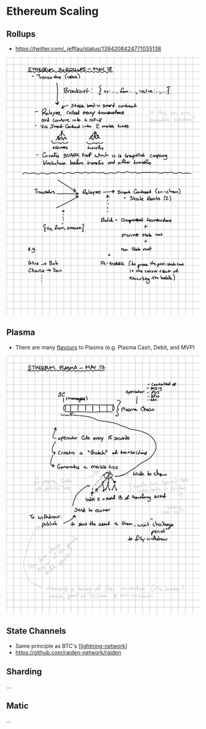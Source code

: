 # Ethereum Scaling

## Rollups

* https://twitter.com/_jefflau/status/1394208424771035138

![](resources/ethereum-zk-rollups.png)

## Plasma

* There are many [flavours](https://ethresear.ch/t/plasma-world-map-the-hitchhiker-s-guide-to-the-plasma/4333) to Plasma (e.g. Plasma Cash, Debit, and MVP)

![](resources/ethereum-plasma.png)


## State Channels

* Same principle as BTC's [[lightning-network]]
* https://github.com/raiden-network/raiden

## Sharding

...

## Matic

...

[//begin]: # "Autogenerated link references for markdown compatibility"
[lightning-network]: lightning-network "Lightning"
[//end]: # "Autogenerated link references"
